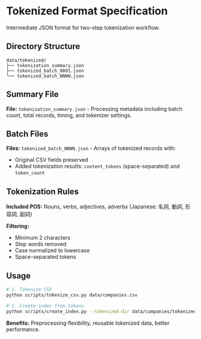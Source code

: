 # Tokenized Format Specification

Intermediate JSON format for two-step tokenization workflow.

## Directory Structure

```
data/tokenized/
├── tokenization_summary.json
├── tokenized_batch_0001.json
└── tokenized_batch_NNNN.json
```

## Summary File

**File:** `tokenization_summary.json` - Processing metadata including batch count, total records, timing, and tokenizer settings.

## Batch Files

**Files:** `tokenized_batch_NNNN.json` - Arrays of tokenized records with:
- Original CSV fields preserved
- Added tokenization results: `content_tokens` (space-separated) and `token_count`

## Tokenization Rules

**Included POS:** Nouns, verbs, adjectives, adverbs (Japanese: 名詞, 動詞, 形容詞, 副詞)

**Filtering:** 
- Minimum 2 characters
- Stop words removed
- Case normalized to lowercase
- Space-separated tokens

## Usage

```bash
# 1. Tokenize CSV
python scripts/tokenize_csv.py data/companies.csv

# 2. Create index from tokens
python scripts/create_index.py --tokenized-dir data/companies/tokenized/
```

**Benefits:** Preprocessing flexibility, reusable tokenized data, better performance.